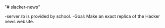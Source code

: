 "# slacker-news"

-server.rb is provided by school.
-Goal: Make an exact replica of the Hacker news website.
